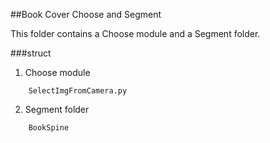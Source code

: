##Book Cover Choose and Segment

This folder contains a Choose module and a Segment folder.

###struct

1. Choose module


```
    SelectImgFromCamera.py

```


2. Segment folder

```
    BookSpine
```
